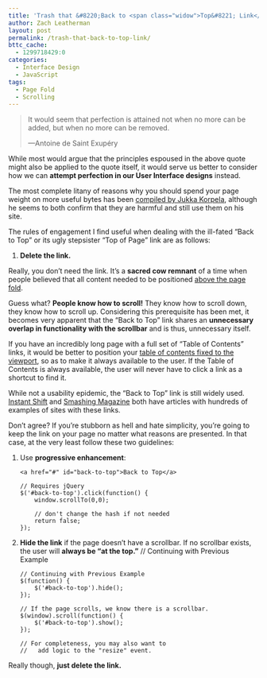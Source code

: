 ```yaml
---
title: 'Trash that &#8220;Back to <span class="widow">Top&#8221; Link</span>'
author: Zach Leatherman
layout: post
permalink: /trash-that-back-to-top-link/
bttc_cache:
  - 1299718429:0
categories:
  - Interface Design
  - JavaScript
tags:
  - Page Fold
  - Scrolling
---
```


> It would seem that perfection is attained not when no more can be added, but when no more can be removed.
> 
> —Antoine de Saint Exupéry

  
  
While most would argue that the principles espoused in the above quote might also be applied to the quote itself, it would serve us better to consider how we can **attempt perfection in our User Interface designs** instead.

The most complete litany of reasons why you should spend your page weight on more useful bytes has been [compiled by Jukka Korpela][1], although he seems to both confirm that they are harmful and still use them on his site.

 [1]: http://www.cs.tut.fi/~jkorpela/www/totop.html

The rules of engagement I find useful when dealing with the ill-fated “Back to Top” or its ugly stepsister “Top of Page” link are as follows:

1.  **Delete the link.**

Really, you don’t need the link. It’s a **sacred cow remnant** of a time when people believed that all content needed to be positioned [above the page fold][2].

 [2]: http://iampaddy.com/lifebelow600/

Guess what? **People know how to scroll!** They know how to scroll down, they know how to scroll up. Considering this prerequisite has been met, it becomes very apparent that the “Back to Top” link shares an **unnecessary overlap in functionality with the scrollbar** and is thus, unnecessary itself.

If you have an incredibly long page with a full set of “Table of Contents” links, it would be better to position your [table of contents fixed to the viewport][3], so as to make it always available to the user. If the Table of Contents is always available, the user will never have to click a link as a shortcut to find it.

 [3]: http://jqueryfordesigners.com/fixed-floating-elements/

While not a usability epidemic, the “Back to Top” link is still widely used. [Instant Shift][4] and [Smashing Magazine][5] both have articles with hundreds of examples of sites with these links.

 [4]: http://www.instantshift.com/2009/07/14/90-creative-back-to-top-links-and-best-practices/
 [5]: http://www.smashingmagazine.com/2008/11/27/short-story-about-top-links/

Don’t agree? If you’re stubborn as hell and hate simplicity, you’re going to keep the link on your page no matter what reasons are presented. In that case, at the very least follow these two guidelines:

1.  Use **progressive enhancement**:

        <a href="#" id="back-to-top">Back to Top</a>

        // Requires jQuery
        $('#back-to-top').click(function() {
            window.scrollTo(0,0);
         
            // don't change the hash if not needed
            return false;
        });

2.  **Hide the link** if the page doesn’t have a scrollbar. If no scrollbar exists, the user will **always be “at the top.”**     // Continuing with Previous Example

        // Continuing with Previous Example
        $(function() {
            $('#back-to-top').hide();
        });
         
        // If the page scrolls, we know there is a scrollbar.
        $(window).scroll(function() {
            $('#back-to-top').show();
        });
         
        // For completeness, you may also want to
        //   add logic to the "resize" event.

Really though, **just delete the link.**